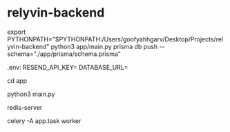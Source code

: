 # relyvin-backend

export PYTHONPATH="$PYTHONPATH:/Users/goofyahhgarv/Desktop/Projects/relyvin-backend"
python3 app/main.py
prisma db push --schema="./app/prisma/schema.prisma"

.env:
RESEND_API_KEY=
DATABASE_URL=

cd app

python3 main.py

redis-server

celery -A app.task worker
